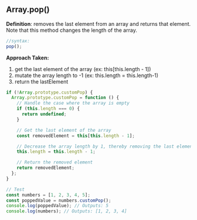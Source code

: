 ## Array.pop()

**Definition**: removes the last element from an array and returns that element. Note that this method changes the length of the array.

```js
//syntax:
pop();
```

<strong>Approach Taken:</strong>

1. get the last element of the array (ex: this[this.length - 1])
2. mutate the array length to -1 (ex: this.length = this.length-1)
3. return the lastElement

```js
if (!Array.prototype.customPop) {
  Array.prototype.customPop = function () {
    // Handle the case where the array is empty
    if (this.length === 0) {
      return undefined;
    }

    // Get the last element of the array
    const removedElement = this[this.length - 1];

    // Decrease the array length by 1, thereby removing the last element
    this.length = this.length - 1;

    // Return the removed element
    return removedElement;
  };
}

// Test
const numbers = [1, 2, 3, 4, 5];
const poppedValue = numbers.customPop();
console.log(poppedValue); // Outputs: 5
console.log(numbers); // Outputs: [1, 2, 3, 4]
```
